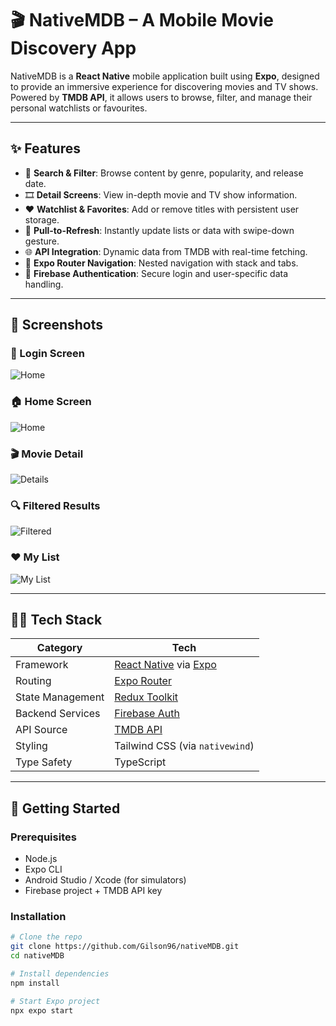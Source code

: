 # 🎬 NativeMDB – A Mobile Movie Discovery App

NativeMDB is a **React Native** mobile application built using **Expo**, designed to provide an immersive experience for discovering movies and TV shows. Powered by **TMDB API**, it allows users to browse, filter, and manage their personal watchlists or favourites.

---

## ✨ Features

- 🔎 **Search & Filter**: Browse content by genre, popularity, and release date.
- 🎞️ **Detail Screens**: View in-depth movie and TV show information.
- ❤️ **Watchlist & Favorites**: Add or remove titles with persistent user storage.
- 🔄 **Pull-to-Refresh**: Instantly update lists or data with swipe-down gesture.
- 🌐 **API Integration**: Dynamic data from TMDB with real-time fetching.
- 🧭 **Expo Router Navigation**: Nested navigation with stack and tabs.
- 🔐 **Firebase Authentication**: Secure login and user-specific data handling.

---

## 📱 Screenshots

### 🔐 Login Screen
![Home](https://github.com/Gilson96/nativeMDB/blob/master/assets/screenshots/login_screen.png?raw=true)

### 🏠 Home Screen
![Home](https://github.com/Gilson96/nativeMDB/blob/master/assets/screenshots/home.png?raw=true)

### 🎬 Movie Detail
![Details](https://github.com/Gilson96/nativeMDB/blob/master/assets/screenshots/movie.png?raw=true)

### 🔍 Filtered Results
![Filtered](https://github.com/Gilson96/nativeMDB/blob/master/assets/screenshots/filtered.png?raw=true)

### ❤️ My List
![My List](https://github.com/Gilson96/nativeMDB/blob/master/assets/screenshots/myList.png?raw=true)

---

## 🧑‍💻 Tech Stack

| Category           | Tech                                                    |
|--------------------|----------------------------------------------------------|
| Framework          | [React Native](https://reactnative.dev/) via [Expo](https://expo.dev/) |
| Routing            | [Expo Router](https://expo.github.io/router/docs)       |
| State Management   | [Redux Toolkit](https://redux-toolkit.js.org/)          |
| Backend Services   | [Firebase Auth](https://firebase.google.com/)           |
| API Source         | [TMDB API](https://www.themoviedb.org/documentation/api)|
| Styling            | Tailwind CSS (via `nativewind`)                         |
| Type Safety        | TypeScript                                               |

---

## 🚀 Getting Started

### Prerequisites

- Node.js
- Expo CLI
- Android Studio / Xcode (for simulators)
- Firebase project + TMDB API key

### Installation

```bash
# Clone the repo
git clone https://github.com/Gilson96/nativeMDB.git
cd nativeMDB

# Install dependencies
npm install

# Start Expo project
npx expo start
